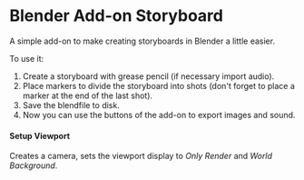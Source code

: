 # Blender Add-on Storyboard

A simple add-on to make creating storyboards in Blender a little easier. 

To use it:
1. Create a storyboard with grease pencil (if necessary import audio).
2. Place markers to divide the storyboard into shots (don't forget to place a marker at the end of the last shot).
3. Save the blendfile to disk.
4. Now you can use the buttons of the add-on to export images and sound.

#### Setup Viewport
Creates a camera, sets the viewport display to *Only Render* and *World Background*.


